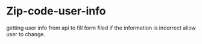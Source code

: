 # Zip-code-user-info
getting user info from api to fill form filed if the information is incorrect allow user to change.
